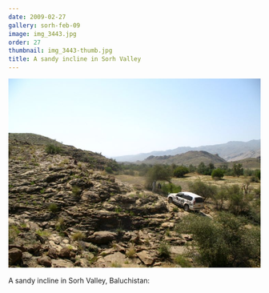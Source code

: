 ```yaml
---
date: 2009-02-27
gallery: sorh-feb-09
image: img_3443.jpg
order: 27
thumbnail: img_3443-thumb.jpg
title: A sandy incline in Sorh Valley
---
```


![A sandy incline in Sorh Valley](./img_3443.jpg)

A sandy incline in Sorh Valley, Baluchistan: